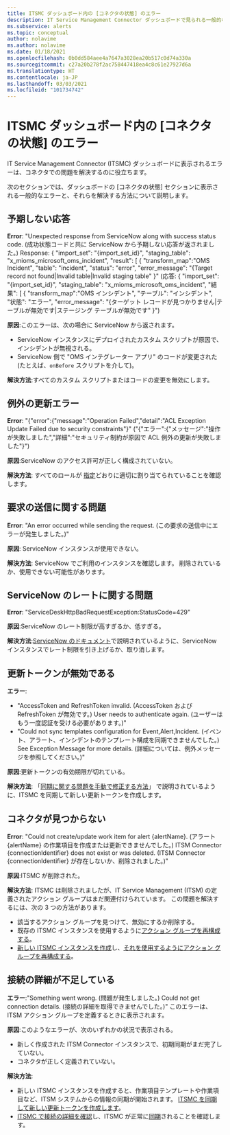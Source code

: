 ```yaml
---
title: ITSMC ダッシュボード内の [コネクタの状態] のエラー
description: IT Service Management Connector ダッシュボードで見られる一般的なエラーについて説明します。
ms.subservice: alerts
ms.topic: conceptual
author: nolavime
ms.author: nolavime
ms.date: 01/18/2021
ms.openlocfilehash: 0b0dd584aee4a7647a3028ea20b517c0d74a330a
ms.sourcegitcommit: c27a20b278f2ac758447418ea4c8c61e27927d6a
ms.translationtype: HT
ms.contentlocale: ja-JP
ms.lasthandoff: 03/03/2021
ms.locfileid: "101734742"
---
```

# <a name="connector-status-errors-in-the-itsmc-dashboard"></a>ITSMC ダッシュボード内の [コネクタの状態] のエラー

IT Service Management Connector (ITSMC) ダッシュボードに表示されるエラーは、コネクタでの問題を解決するのに役立ちます。

次のセクションでは、ダッシュボードの [コネクタの状態] セクションに表示される一般的なエラーと、それらを解決する方法について説明します。

## <a name="unexpected-response"></a>予期しない応答

**Error**: "Unexpected response from ServiceNow along with success status code. (成功状態コードと共に ServiceNow から予期しない応答が返されました。) Response: { "import_set": "{import_set_id}", "staging_table": "x_mioms_microsoft_oms_incident", "result": [ { "transform_map":"OMS Incident", "table": "incident", "status": "error", "error_message": "{Target record not found|Invalid table|Invalid staging table" }" (応答: { "import_set": "{import_set_id}", "staging_table": "x_mioms_microsoft_oms_incident", "結果": [ { "transform_map":"OMS インシデント", "テーブル": "インシデント", "状態": "エラー", "error_message": "{ターゲット レコードが見つかりません|テーブルが無効です|ステージング テーブルが無効です" }")

**原因**:このエラーは、次の場合に ServiceNow から返されます。

* ServiceNow インスタンスにデプロイされたカスタム スクリプトが原因で、インシデントが無視される。
* ServiceNow 側で "OMS インテグレーター アプリ" のコードが変更された (たとえば、`onBefore` スクリプトを介して)。

**解決方法**:すべてのカスタム スクリプトまたはコードの変更を無効にします。

## <a name="exception-update-failure"></a>例外の更新エラー

**Error**: "{"error":{"message":"Operation Failed","detail":"ACL Exception Update Failed due to security constraints"}" ("{"エラー":{"メッセージ":"操作が失敗しました","詳細":"セキュリティ制約が原因で ACL 例外の更新が失敗しました"}")

**原因**:ServiceNow のアクセス許可が正しく構成されていない。

**解決方法**: すべてのロールが [指定](itsmc-connections-servicenow.md#install-the-user-app-and-create-the-user-role)どおりに適切に割り当てられていることを確認します。

## <a name="problem-sending-a-request"></a>要求の送信に関する問題

**Error**: "An error occurred while sending the request. (この要求の送信中にエラーが発生しました。)"

**原因**: ServiceNow インスタンスが使用できない。

**解決方法**: ServiceNow でご利用のインスタンスを確認します。 削除されているか、使用できない可能性があります。

## <a name="servicenow-rate-problem"></a>ServiceNow のレートに関する問題

**Error**: "ServiceDeskHttpBadRequestException:StatusCode=429"

**原因**:ServiceNow のレート制限が高すぎるか、低すぎる。

**解決方法**:[ServiceNow のドキュメント](https://docs.servicenow.com/bundle/london-application-development/page/integrate/inbound-rest/task/investigate-rate-limit-violations.html)で説明されているように、ServiceNow インスタンスでレート制限を引き上げるか、取り消します。

## <a name="invalid-refresh-token"></a>更新トークンが無効である

**エラー**: 
  * "AccessToken and RefreshToken invalid. (AccessToken および RefreshToken が無効です。) User needs to authenticate again. (ユーザーはもう一度認証を受ける必要があります。)"
  * "Could not sync templates configuration for Event,Alert,Incident. (イベント、アラート、インシデントのテンプレート構成を同期できませんでした。) See Exception Message for more details. (詳細については、例外メッセージを参照してください。)"

**原因**:更新トークンの有効期限が切れている。

**解決方法**: 「[同期に関する問題を手動で修正する方法](./itsmc-resync-servicenow.md)」 で説明されているように、ITSMC を同期して新しい更新トークンを作成します。

## <a name="missing-connector"></a>コネクタが見つからない

**Error**: "Could not create/update work item for alert {alertName}. (アラート {alertName} の作業項目を作成または更新できませんでした。) ITSM Connector {connectionIdentifier} does not exist or was deleted. (ITSM Connector {connectionIdentifier} が存在しないか、削除されました。)"

**原因**:ITSMC が削除された。

**解決方法**: ITSMC は削除されましたが、IT Service Management (ITSM) の定義されたアクション グループはまだ関連付けられています。 この問題を解決するには、次の 3 つの方法があります。

* 該当するアクション グループを見つけて、無効にするか削除する。
* 既存の ITSMC インスタンスを使用するように[アクション グループを再構成する](./itsmc-definition.md#create-itsm-work-items-from-azure-alerts)。
* [新しい ITSMC インスタンスを作成](./itsmc-definition.md#create-an-itsm-connection)し、[それを使用するようにアクション グループを再構成する](itsmc-definition.md#create-itsm-work-items-from-azure-alerts)。

## <a name="lack-of-connection-details"></a>接続の詳細が不足している

**エラー**:"Something went wrong. (問題が発生しました。) Could not get connection details. (接続の詳細を取得できませんでした。)" このエラーは、ITSM アクション グループを定義するときに表示されます。

**原因**:このようなエラーが、次のいずれかの状況で表示される。

* 新しく作成された ITSM Connector インスタンスで、初期同期がまだ完了していない。
* コネクタが正しく定義されていない。

**解決方法**: 

* 新しい ITSMC インスタンスを作成すると、作業項目テンプレートや作業項目など、ITSM システムからの情報の同期が開始されます。 [ITSMC を同期して新しい更新トークンを作成します](./itsmc-resync-servicenow.md)。
* [ITSMC で接続の詳細を確認](./itsmc-connections-servicenow.md#create-a-connection)し、ITSMC が正常に[同期](./itsmc-resync-servicenow.md)されることを確認します。
